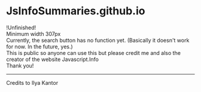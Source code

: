 # JsInfoSummaries.github.io
<bold>!Unfinished!</bold> <br>
Minimum width 307px <br>
Currently, the search button has no function yet. (Basically it doesn't work for now. In the future, yes.)<br>
This is public so anyone can use this but please credit me and also the creator of the website Javascript.Info <br>
Thank you!
<hr>
Credits to Ilya Kantor
